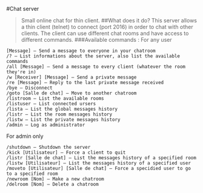 #Chat server
>Small online chat for thin client.
##What does it do?
This server allows a thin client (telnet) to connect (port 2016) in order to chat with other clients.
The client can use different chat rooms and have access to different commands.
###Available commands :
For any user
```
[Message] – Send a message to everyone in your chatroom
/? – List informations about the server, also list the available commands
/all [Message] – Send a message to every client (whatever the room they're in)
/w [Receiver] [Message] – Send a private message
/re [Message] – Reply to the last private message received
/bye – Disconnect
/goto [Salle de chat] – Move to another chatroom
/listroom – List the available rooms
/listuser – List connected ursers
/lista – List the global messages history
/listr – List the room messages history
/listw – List the private messages history
/admin – Log as administrator
```
For admin only
```
/shutdown – Shutdown the server
/kick [Utilisateur] – Force a client to quit
/listr [Salle de chat] – List the messages history of a specified room
/listw [Utilisateur] – List the messages history of a specified user
/moveto [Utilisateur] [Salle de chat] – Force a specidied user to go to a specified room
/newroom [Nom] – Make a new chatroom
/delroom [Nom] – Delete a chatroom
```

